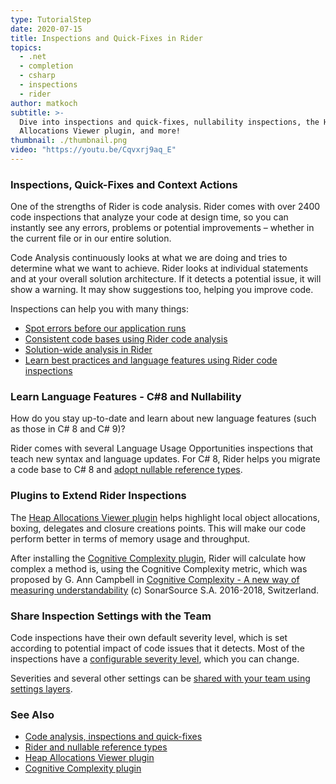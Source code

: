 ```yaml
---
type: TutorialStep
date: 2020-07-15
title: Inspections and Quick-Fixes in Rider
topics:
  - .net
  - completion
  - csharp
  - inspections
  - rider
author: matkoch
subtitle: >-
  Dive into inspections and quick-fixes, nullability inspections, the Heap
  Allocations Viewer plugin, and more!
thumbnail: ./thumbnail.png
video: "https://youtu.be/Cqvxrj9aq_E"
---
```


### Inspections, Quick-Fixes and Context Actions

One of the strengths of Rider is code analysis. Rider comes with over 2400 code inspections that analyze your code at design time, so you can instantly see any errors, problems or potential improvements – whether in the current file or in our entire solution.

Code Analysis continuously looks at what we are doing and tries to determine what we want to achieve. Rider looks at individual statements and at your overall solution architecture. If it detects a potential issue, it will show a warning. It may show suggestions too, helping you improve code.

Inspections can help you with many things:

- [Spot errors before our application runs](https://blog.jetbrains.com/dotnet/2018/05/22/using-rider-spot-errors-application-runs/)
- [Consistent code bases using Rider code analysis](https://blog.jetbrains.com/dotnet/2018/05/24/consistent-code-bases-using-rider-code-analysis/)
- [Solution-wide analysis in Rider](https://blog.jetbrains.com/dotnet/2018/05/21/solution-wide-analysis-rider/)
- [Learn best practices and language features using Rider code inspections](https://blog.jetbrains.com/dotnet/2018/05/23/learning-best-practices-language-features-using-rider-code-inspections/)

### Learn Language Features - C#8 and Nullability

How do you stay up-to-date and learn about new language features (such as those in C# 8 and C# 9)?

Rider comes with several Language Usage Opportunities inspections that teach new syntax and language updates. For C# 8, Rider helps you migrate a code base to C# 8 and [adopt nullable reference types](https://blog.jetbrains.com/dotnet/2020/04/20/nullable-reference-types-migration/).

### Plugins to Extend Rider Inspections

The [Heap Allocations Viewer plugin](https://plugins.jetbrains.com/plugin/9223-heap-allocations-viewer) helps highlight local object allocations, boxing, delegates and closure creations points. This will make our code perform better in terms of memory usage and throughput.

After installing the [Cognitive Complexity plugin](https://plugins.jetbrains.com/plugin/12024-cognitivecomplexity), Rider will calculate how complex a method is, using the Cognitive Complexity metric, which was proposed by G. Ann Campbell in [Cognitive Complexity - A new way of measuring understandability](https://www.sonarsource.com/docs/CognitiveComplexity.pdf) (c) SonarSource S.A. 2016-2018, Switzerland.

### Share Inspection Settings with the Team

Code inspections have their own default severity level, which is set according to potential impact of code issues that it detects.
Most of the inspections have a [configurable severity level](https://www.jetbrains.com/help/rider/Code_Analysis__Configuring_Warnings.html#change_severity),
which you can change.

Severities and several other settings can be [shared with your team using settings layers](https://www.jetbrains.com/help/rider/Sharing_Configuration_Options.html).

### See Also

- [Code analysis, inspections and quick-fixes](https://blog.jetbrains.com/dotnet/2018/05/17/introduction-code-analysis-rider/)
- [Rider and nullable reference types](https://blog.jetbrains.com/dotnet/2020/04/20/nullable-reference-types-migration/)
- [Heap Allocations Viewer plugin](https://plugins.jetbrains.com/plugin/9223-heap-allocations-viewer)
- [Cognitive Complexity plugin](https://plugins.jetbrains.com/plugin/12024-cognitivecomplexity)
